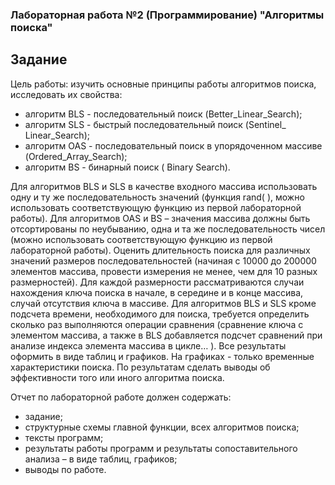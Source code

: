 ### Лабораторная работа №2 (Программирование) "Алгоритмы поиска"
## Задание

Цель работы: изучить основные принципы работы алгоритмов поиска, исследовать
их свойства:
  - алгоритм BLS - последовательный поиск (Better_Linear_Search);
  - алгоритм SLS - быстрый последовательный поиск (Sentinel_ Linear_Search);
  - алгоритм OAS - последовательный поиск в упорядоченном массиве (Ordered_Array_Search);
  - алгоритм ВS - бинарный поиск ( Binary Search).

Для алгоритмов BLS и SLS в качестве входного массива использовать одну и ту же
последовательность значений (функция rand( ), можно использовать
соответствующую функцию из первой лабораторной работы).
Для алгоритмов OAS и ВS – значения массива должны быть отсортированы по
неубыванию, одна и та же последовательность чисел (можно использовать
соответствующую функцию из первой лабораторной работы).
Оценить длительность поиска для различных значений размеров
последовательностей (начиная с 10000 до 200000 элементов массива, провести
измерения не менее, чем для 10 разных размерностей).
Для каждой размерности рассматриваются случаи нахождения ключа поиска в
начале, в середине и в конце массива, случай отсутствия ключа в массиве.
Для алгоритмов BLS и SLS кроме подсчета времени, необходимого для поиска,
требуется определить сколько раз выполняются операции сравнения (сравнение
ключа с элементом массива, а также в BLS добавляется подсчет сравнений при
анализе индекса элемента массива в цикле… ).
Все результаты оформить в виде таблиц и графиков. На графиках - только
временные характеристики поиска.
По результатам сделать выводы об эффективности того или иного алгоритма
поиска.

Отчет по лабораторной работе должен содержать:
  - задание;
  - структурные схемы главной функции, всех алгоритмов поиска;
  - тексты программ;
  - результаты работы программ и результаты сопоставительного анализа – в виде таблиц, графиков;
  - выводы по работе.
